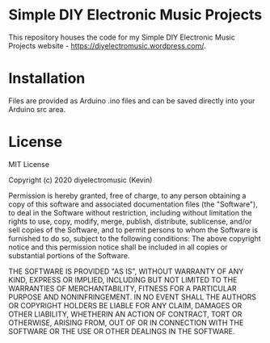 # Simple DIY Electronic Music Projects

This repository houses the code for my Simple DIY Electronic Music Projects website - https://diyelectromusic.wordpress.com/.

# Installation

Files are provided as Arduino .ino files and can be saved directly into your Arduino src area.

# License

MIT License

Copyright (c) 2020 diyelectromusic (Kevin)

Permission is hereby granted, free of charge, to any person obtaining a copy of
this software and associated documentation files (the "Software"), to deal in
the Software without restriction, including without limitation the rights to
use, copy, modify, merge, publish, distribute, sublicense, and/or sell copies of
the Software, and to permit persons to whom the Software is furnished to do so,
subject to the following conditions: The above copyright notice and this
permission notice shall be included in all copies or substantial portions of the
Software.

THE SOFTWARE IS PROVIDED "AS IS", WITHOUT WARRANTY OF ANY KIND, EXPRESS OR
IMPLIED, INCLUDING BUT NOT LIMITED TO THE WARRANTIES OF MERCHANTABILITY, FITNESS
FOR A PARTICULAR PURPOSE AND NONINFRINGEMENT. IN NO EVENT SHALL THE AUTHORS OR
COPYRIGHT HOLDERS BE LIABLE FOR ANY CLAIM, DAMAGES OR OTHER LIABILITY, WHETHERIN
AN ACTION OF CONTRACT, TORT OR OTHERWISE, ARISING FROM, OUT OF OR IN CONNECTION
WITH THE SOFTWARE OR THE USE OR OTHER DEALINGS IN THE SOFTWARE.
